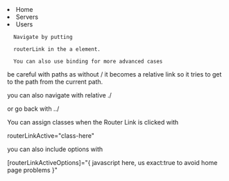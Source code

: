   <li role="presentation" class="active" routerLink="/"><a>Home</a></li>
        <li role="presentation"><a routerLink="/servers">Servers</a></li>
        <li role="presentation"><a [routerLink]="['/users']">Users</a></li>

      Navigate by putting

      routerLink in the a element.

      You can also use binding for more advanced cases

be careful with paths as without / it becomes a relative link
so it tries to get to the path from the current path.

you can also navigate with relative ./

or go back with ../

You can assign classes when the Router Link is clicked with

routerLinkActive="class-here"

you can also include options with

[routerLinkActiveOptions]="{ javascript here, us exact:true to avoid home page problems }"
